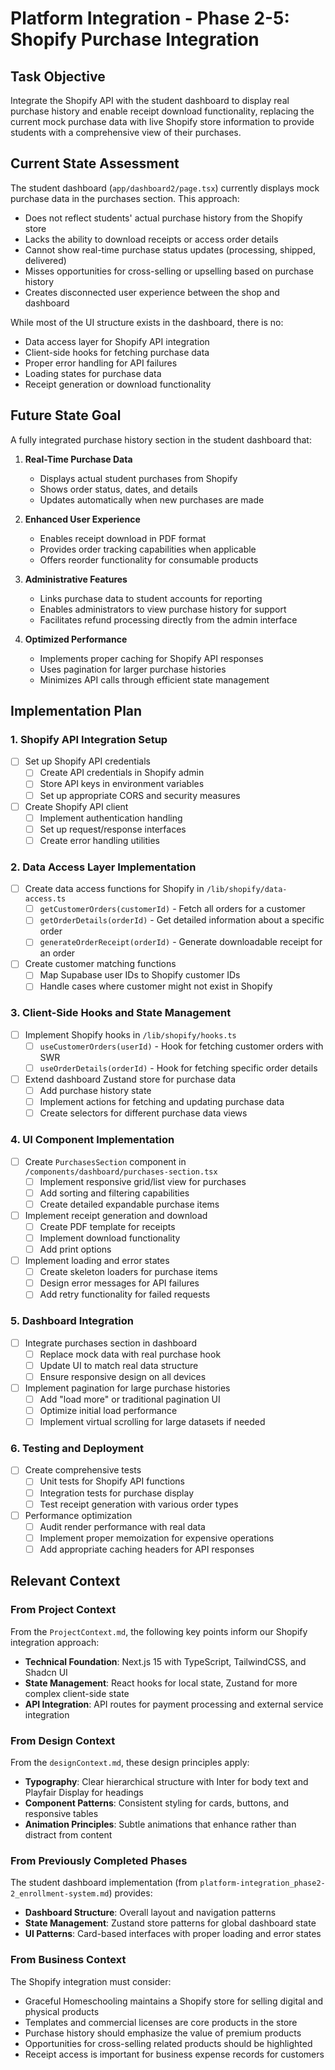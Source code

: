 # Platform Integration - Phase 2-5: Shopify Purchase Integration

## Task Objective

Integrate the Shopify API with the student dashboard to display real purchase history and enable receipt download functionality, replacing the current mock purchase data with live Shopify store information to provide students with a comprehensive view of their purchases.

## Current State Assessment

The student dashboard (`app/dashboard2/page.tsx`) currently displays mock purchase data in the purchases section. This approach:

- Does not reflect students' actual purchase history from the Shopify store
- Lacks the ability to download receipts or access order details
- Cannot show real-time purchase status updates (processing, shipped, delivered)
- Misses opportunities for cross-selling or upselling based on purchase history
- Creates disconnected user experience between the shop and dashboard

While most of the UI structure exists in the dashboard, there is no:
- Data access layer for Shopify API integration
- Client-side hooks for fetching purchase data
- Proper error handling for API failures
- Loading states for purchase data
- Receipt generation or download functionality

## Future State Goal

A fully integrated purchase history section in the student dashboard that:

1. **Real-Time Purchase Data**
   - Displays actual student purchases from Shopify
   - Shows order status, dates, and details
   - Updates automatically when new purchases are made

2. **Enhanced User Experience**
   - Enables receipt download in PDF format
   - Provides order tracking capabilities when applicable
   - Offers reorder functionality for consumable products

3. **Administrative Features**
   - Links purchase data to student accounts for reporting
   - Enables administrators to view purchase history for support
   - Facilitates refund processing directly from the admin interface

4. **Optimized Performance**
   - Implements proper caching for Shopify API responses
   - Uses pagination for larger purchase histories
   - Minimizes API calls through efficient state management

## Implementation Plan

### 1. Shopify API Integration Setup

- [ ] Set up Shopify API credentials
  - [ ] Create API credentials in Shopify admin
  - [ ] Store API keys in environment variables
  - [ ] Set up appropriate CORS and security measures

- [ ] Create Shopify API client
  - [ ] Implement authentication handling
  - [ ] Set up request/response interfaces
  - [ ] Create error handling utilities

### 2. Data Access Layer Implementation

- [ ] Create data access functions for Shopify in `/lib/shopify/data-access.ts`
  - [ ] `getCustomerOrders(customerId)` - Fetch all orders for a customer
  - [ ] `getOrderDetails(orderId)` - Get detailed information about a specific order
  - [ ] `generateOrderReceipt(orderId)` - Generate downloadable receipt for an order

- [ ] Create customer matching functions
  - [ ] Map Supabase user IDs to Shopify customer IDs
  - [ ] Handle cases where customer might not exist in Shopify

### 3. Client-Side Hooks and State Management

- [ ] Implement Shopify hooks in `/lib/shopify/hooks.ts`
  - [ ] `useCustomerOrders(userId)` - Hook for fetching customer orders with SWR
  - [ ] `useOrderDetails(orderId)` - Hook for fetching specific order details

- [ ] Extend dashboard Zustand store for purchase data
  - [ ] Add purchase history state
  - [ ] Implement actions for fetching and updating purchase data
  - [ ] Create selectors for different purchase data views

### 4. UI Component Implementation

- [ ] Create `PurchasesSection` component in `/components/dashboard/purchases-section.tsx`
  - [ ] Implement responsive grid/list view for purchases
  - [ ] Add sorting and filtering capabilities
  - [ ] Create detailed expandable purchase items

- [ ] Implement receipt generation and download
  - [ ] Create PDF template for receipts
  - [ ] Implement download functionality
  - [ ] Add print options

- [ ] Implement loading and error states
  - [ ] Create skeleton loaders for purchase items
  - [ ] Design error messages for API failures
  - [ ] Add retry functionality for failed requests

### 5. Dashboard Integration

- [ ] Integrate purchases section in dashboard
  - [ ] Replace mock data with real purchase hook
  - [ ] Update UI to match real data structure
  - [ ] Ensure responsive design on all devices

- [ ] Implement pagination for large purchase histories
  - [ ] Add "load more" or traditional pagination UI
  - [ ] Optimize initial load performance
  - [ ] Implement virtual scrolling for large datasets if needed

### 6. Testing and Deployment

- [ ] Create comprehensive tests
  - [ ] Unit tests for Shopify API functions
  - [ ] Integration tests for purchase display
  - [ ] Test receipt generation with various order types

- [ ] Performance optimization
  - [ ] Audit render performance with real data
  - [ ] Implement proper memoization for expensive operations
  - [ ] Add appropriate caching headers for API responses

## Relevant Context

### From Project Context

From the `ProjectContext.md`, the following key points inform our Shopify integration approach:

- **Technical Foundation**: Next.js 15 with TypeScript, TailwindCSS, and Shadcn UI
- **State Management**: React hooks for local state, Zustand for more complex client-side state
- **API Integration**: API routes for payment processing and external service integration

### From Design Context

From the `designContext.md`, these design principles apply:

- **Typography**: Clear hierarchical structure with Inter for body text and Playfair Display for headings
- **Component Patterns**: Consistent styling for cards, buttons, and responsive tables
- **Animation Principles**: Subtle animations that enhance rather than distract from content

### From Previously Completed Phases

The student dashboard implementation (from `platform-integration_phase2-2_enrollment-system.md`) provides:

- **Dashboard Structure**: Overall layout and navigation patterns
- **State Management**: Zustand store patterns for global dashboard state
- **UI Patterns**: Card-based interfaces with proper loading and error states

### From Business Context

The Shopify integration must consider:

- Graceful Homeschooling maintains a Shopify store for selling digital and physical products
- Templates and commercial licenses are core products in the store
- Purchase history should emphasize the value of premium products
- Opportunities for cross-selling related products should be highlighted
- Receipt access is important for business expense records for customers
